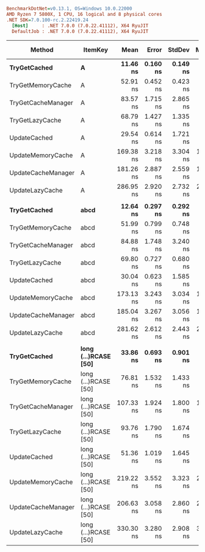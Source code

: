 ``` ini

BenchmarkDotNet=v0.13.1, OS=Windows 10.0.22000
AMD Ryzen 7 5800X, 1 CPU, 16 logical and 8 physical cores
.NET SDK=7.0.100-rc.2.22419.24
  [Host]     : .NET 7.0.0 (7.0.22.41112), X64 RyuJIT
  DefaultJob : .NET 7.0.0 (7.0.22.41112), X64 RyuJIT


```
|             Method |              ItemKey |      Mean |    Error |   StdDev |    Median | Ratio | RatioSD | Code Size |  Gen 0 | Allocated |
|------------------- |--------------------- |----------:|---------:|---------:|----------:|------:|--------:|----------:|-------:|----------:|
|       **TryGetCached** |                    **A** |  **11.46 ns** | **0.160 ns** | **0.149 ns** |  **11.40 ns** |  **1.00** |    **0.00** |     **141 B** |      **-** |         **-** |
|  TryGetMemoryCache |                    A |  52.91 ns | 0.452 ns | 0.423 ns |  52.89 ns |  4.62 |    0.05 |   2,438 B |      - |         - |
| TryGetCacheManager |                    A |  83.57 ns | 1.715 ns | 2.865 ns |  81.57 ns |  7.33 |    0.28 |      62 B |      - |         - |
|    TryGetLazyCache |                    A |  68.79 ns | 1.427 ns | 1.335 ns |  67.96 ns |  6.00 |    0.15 |      95 B |      - |         - |
|       UpdateCached |                    A |  29.54 ns | 0.614 ns | 1.721 ns |  29.46 ns |  2.56 |    0.17 |     313 B | 0.0001 |      40 B |
|  UpdateMemoryCache |                    A | 169.38 ns | 3.218 ns | 3.304 ns | 170.16 ns | 14.78 |    0.33 |     229 B | 0.0007 |     224 B |
| UpdateCacheManager |                    A | 181.26 ns | 2.887 ns | 2.559 ns | 181.15 ns | 15.80 |    0.21 |      37 B | 0.0005 |     160 B |
|    UpdateLazyCache |                    A | 286.95 ns | 2.920 ns | 2.732 ns | 286.80 ns | 25.04 |    0.41 |   1,737 B | 0.0014 |     480 B |
|                    |                      |           |          |          |           |       |         |           |        |           |
|       **TryGetCached** |                 **abcd** |  **12.64 ns** | **0.297 ns** | **0.292 ns** |  **12.53 ns** |  **1.00** |    **0.00** |     **141 B** |      **-** |         **-** |
|  TryGetMemoryCache |                 abcd |  51.99 ns | 0.799 ns | 0.748 ns |  52.52 ns |  4.11 |    0.07 |   2,439 B |      - |         - |
| TryGetCacheManager |                 abcd |  84.88 ns | 1.748 ns | 3.240 ns |  82.85 ns |  6.71 |    0.27 |      62 B |      - |         - |
|    TryGetLazyCache |                 abcd |  69.80 ns | 0.727 ns | 0.680 ns |  69.40 ns |  5.51 |    0.15 |      95 B |      - |         - |
|       UpdateCached |                 abcd |  30.04 ns | 0.623 ns | 1.585 ns |  29.96 ns |  2.37 |    0.14 |     313 B | 0.0001 |      40 B |
|  UpdateMemoryCache |                 abcd | 173.13 ns | 3.243 ns | 3.034 ns | 172.79 ns | 13.68 |    0.44 |     229 B | 0.0007 |     224 B |
| UpdateCacheManager |                 abcd | 185.04 ns | 3.267 ns | 3.056 ns | 185.22 ns | 14.62 |    0.38 |      37 B | 0.0005 |     160 B |
|    UpdateLazyCache |                 abcd | 281.62 ns | 2.612 ns | 2.443 ns | 281.37 ns | 22.25 |    0.49 |   1,737 B | 0.0014 |     480 B |
|                    |                      |           |          |          |           |       |         |           |        |           |
|       **TryGetCached** | **long (...)RCASE [50]** |  **33.86 ns** | **0.693 ns** | **0.901 ns** |  **33.40 ns** |  **1.00** |    **0.00** |     **141 B** |      **-** |         **-** |
|  TryGetMemoryCache | long (...)RCASE [50] |  76.81 ns | 1.532 ns | 1.433 ns |  77.91 ns |  2.26 |    0.07 |   2,439 B |      - |         - |
| TryGetCacheManager | long (...)RCASE [50] | 107.33 ns | 1.924 ns | 1.800 ns | 106.67 ns |  3.16 |    0.13 |      62 B |      - |         - |
|    TryGetLazyCache | long (...)RCASE [50] |  93.76 ns | 1.790 ns | 1.674 ns |  92.76 ns |  2.76 |    0.11 |      95 B |      - |         - |
|       UpdateCached | long (...)RCASE [50] |  51.36 ns | 1.019 ns | 1.645 ns |  51.27 ns |  1.52 |    0.06 |     313 B | 0.0001 |      40 B |
|  UpdateMemoryCache | long (...)RCASE [50] | 219.22 ns | 3.552 ns | 3.323 ns | 219.38 ns |  6.46 |    0.22 |     229 B | 0.0007 |     224 B |
| UpdateCacheManager | long (...)RCASE [50] | 206.63 ns | 3.058 ns | 2.860 ns | 207.85 ns |  6.09 |    0.21 |      37 B | 0.0005 |     160 B |
|    UpdateLazyCache | long (...)RCASE [50] | 330.30 ns | 3.280 ns | 2.908 ns | 330.20 ns |  9.75 |    0.29 |   1,737 B | 0.0014 |     480 B |
